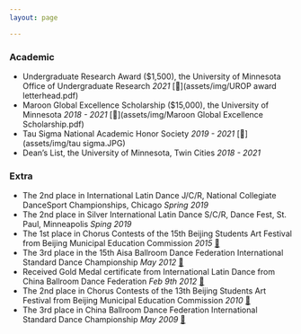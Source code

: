 ```yaml
---
layout: page

---
```



### Academic
* Undergraduate Research Award ($1,500), the University of Minnesota Office of Undergraduate Research *2021* [📄](assets/img/UROP award letterhead.pdf) 
* Maroon Global Excellence Scholarship ($15,000), the University of Minnesota *2018 - 2021* [📄](assets/img/Maroon Global Excellence Scholarship.pdf)
* Tau Sigma National Academic Honor Society *2019 - 2021* [📄](assets/img/tau sigma.JPG)
* Dean’s List, the University of Minnesota, Twin Cities *2018 - 2021*

### Extra
* The 2nd place in International Latin Dance J/C/R, National Collegiate DanceSport Championships, Chicago *Spring 2019* 
* The 2nd place in Silver International Latin Dance S/C/R, Dance Fest, St. Paul, Minneapolis *Sping 2019*
* The 1st place in Chorus Contests of the 15th Beijing Students Art Festival from Beijing Municipal Education Commission *2015* [📄](assets/img/15chorus.jpg)
* The 3rd place in the 15th Aisa Ballroom Dance Federation International Standard Dance Championship *May 2012* [📄](assets/img/abdf2.jpg)
* Received Gold Medal certificate from International Latin Dance from China Ballroom Dance Federation *Feb 9th 2012* [📄](assets/img/gold.jpg)
* The 2nd place in Chorus Contests of the 13th Beijing Students Art Festival from Beijing Municipal Education Commission *2010* [📄](assets/img/13chorus.jpg)
* The 3rd place in China Ballroom Dance Federation International Standard Dance Championship *May 2009* [📄](assets/img/2009cbdf.jpg)
